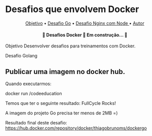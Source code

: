# Desafios que envolvem Docker

<p align="center">
 <a href="#objetivo">Objetivo</a> •
 <a href="#desafiogo">Desafio Go</a> • 
 <a href="#desafiogonginx">Desafio Nginx com Node </a> • 
 <a href="#autor">Autor</a>
</p>

<h4 align="center"> 
	🚧  Desafios Docker 🚀 Em construção...  🚧
</h4>

<a name="objetivo">Objetivo</a>
Desenvolver desafios para treinamentos com Docker.

<a name="desafiogo">Desafio Golang</a>

## Publicar uma imagem no docker hub.

Quando executarmos:

docker run <seu-user>/codeeducation

Temos que ter o seguinte resultado: FullCycle Rocks!

A imagem do projeto Go precisa ter menos de 2MB =)

Resultado final deste desafio: https://hub.docker.com/repository/docker/thiagobrunoms/dockergo
